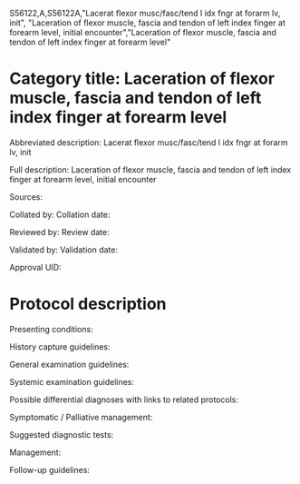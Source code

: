 S56122,A,S56122A,"Lacerat flexor musc/fasc/tend l idx fngr at forarm lv, init", "Laceration of flexor muscle, fascia and tendon of left index finger at forearm level, initial encounter","Laceration of flexor muscle, fascia and tendon of left index finger at forearm level"
# Category title: Laceration of flexor muscle, fascia and tendon of left index finger at forearm level

Abbreviated description: Lacerat flexor musc/fasc/tend l idx fngr at forarm lv, init

Full description: Laceration of flexor muscle, fascia and tendon of left index finger at forearm level, initial encounter

Sources:

Collated by:
Collation date:

Reviewed by:
Review date:

Validated by:
Validation date:

Approval UID:

# Protocol description

Presenting conditions:

History capture guidelines:

General examination guidelines:

Systemic examination guidelines:

Possible differential diagnoses with links to related protocols:

Symptomatic / Palliative management:

Suggested diagnostic tests:

Management:

Follow-up guidelines:
